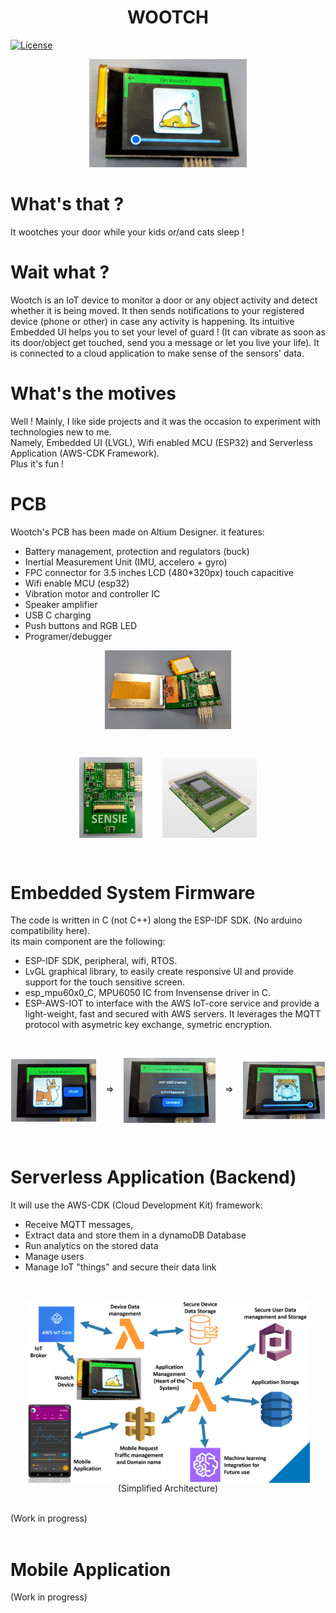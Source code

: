 <h1 align="center">WOOTCH</h1>

[![License](https://img.shields.io/badge/license-MIT-blue.svg)](https://opensource.org/licenses/MIT)

<p align="center"><img width=50% src="Support/readme_assets/wootch_on.jpg"></p>

# What's that ?
It wootches your door while your kids or/and cats sleep !

# Wait what ?
Wootch is an IoT device to monitor a door or any object activity and detect whether it is being moved. It then sends notifications to your registered device (phone or other) in case any activity is happening. Its intuitive Embedded UI helps you to set your level of guard ! (It can vibrate as soon as its door/object get touched, send you a message or let you live your life). It is connected to a cloud application to make sense of the sensors' data.

# What's the motives
Well ! Mainly, I like side projects and it was the occasion to experiment with technologies new to me. 
<br>
Namely, Embedded UI (LVGL), Wifi enabled MCU (ESP32) and Serverless Application (AWS-CDK Framework). 
<br>
Plus it's fun !


# PCB

Wootch's PCB has been made on Altium Designer. it features: 
- Battery management, protection and regulators (buck)
- Inertial Measurement Unit (IMU, accelero + gyro)
- FPC connector for 3.5 inches LCD (480*320px) touch capacitive
- Wifi enable MCU (esp32)
- Vibration motor and controller IC
- Speaker amplifier 
- USB C charging
- Push buttons and RGB LED
- Programer/debugger

<p align="center"><img align="center" width=40% src="Support/readme_assets/wootch_open_all.jpg"></p>
<br>
<p align="center">
<img align="center" width=20% src="Support/readme_assets/wootch_hardware.jpg">
&nbsp;&nbsp;&nbsp;&nbsp;&nbsp;&nbsp;
<img align="center"  width=30% src="Support/readme_assets/altium.png">
</p>
<br>

# Embedded System Firmware
The code is written in C (not C++) along the ESP-IDF SDK. (No arduino compatibility here). <br>
its main component are the following: 
- ESP-IDF SDK, peripheral, wifi, RTOS.
- LvGL graphical library, to easily create responsive UI and provide support for the touch sensitive screen.
- esp_mpu60x0_C, MPU6050 IC from Invensense driver in C.
- ESP-AWS-IOT to interface with the AWS IoT-core service and provide a light-weight, fast and secured with AWS servers. It leverages the MQTT protocol with asymetric key exchange, symetric encryption.

<br>
<p align="center">
<img align="center" width=27% src="Support/readme_assets/start.jpg">
&nbsp;&nbsp;&nbsp;=>&nbsp;&nbsp;&nbsp;
<img align="center" width=29% src="Support/readme_assets/wifi.jpg">
&nbsp;&nbsp;&nbsp;=>&nbsp;&nbsp;&nbsp;
<img align="center"  width=26% src="Support/readme_assets/on_wootch.jpg">
</p>
<br>

# Serverless Application (Backend)

It will use the AWS-CDK (Cloud Development Kit) framework:
- Receive MQTT messages, 
- Extract data and store them in a dynamoDB Database
- Run analytics on the stored data
- Manage users
- Manage IoT "things" and secure their data link

<br>
<p align="center">
<img align="center" width=90% src="Support/readme_assets/aws_cdk_architecture.png">
<br>
(Simplified Architecture)
</p>
<br>
(Work in progress)

<br>
<br>

# Mobile Application

(Work in progress)

